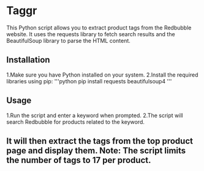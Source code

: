 # Taggr
This Python script allows you to extract product tags from the Redbubble website. It uses the requests library to fetch search results and the BeautifulSoup library to parse the HTML content.
## Installation
1.Make sure you have Python installed on your system.
2.Install the required libraries using pip:
'''python
pip install requests beautifulsoup4
'''
## Usage
1.Run the script and enter a keyword when prompted.
2.The script will search Redbubble for products related to the keyword.

It will then extract the tags from the top product page and display them.
Note: The script limits the number of tags to 17 per product.
---
